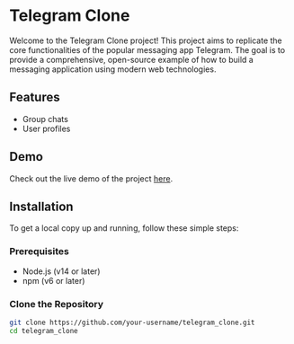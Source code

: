 # Telegram Clone

Welcome to the Telegram Clone project! This project aims to replicate the core functionalities of the popular messaging app Telegram. The goal is to provide a comprehensive, open-source example of how to build a messaging application using modern web technologies.

## Features
- Group chats
- User profiles

## Demo

Check out the live demo of the project [here](https://telegram-rose-theta.vercel.app/).

## Installation

To get a local copy up and running, follow these simple steps:

### Prerequisites

- Node.js (v14 or later)
- npm (v6 or later)

### Clone the Repository

```bash
git clone https://github.com/your-username/telegram_clone.git
cd telegram_clone

